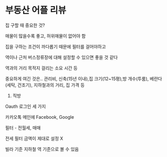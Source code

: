 # 부동산 어플 리뷰

집 구할 때 중요한 것?

매물이 많을수록 좋고, 허위매물이 없어야 함

집을 구하는 조건이 까다롭기 때문에 필터를 걸어야하고

역이나 근처 버스정류장에 대해 설정할 수 있으면 좋을 것 같다

역과의 거리 목적지 걸리는 소요 시간 등

중요하게 여긴 것은.. 관리비, 신축(15년 이내),집 크기(12~15평),방 개수(투룸), 베란다(세탁, 건조기), 지하철과의 거리, 집 가격 등



1. 직방

Oauth 로그인 세 가지

카카오톡 메인에 Facebook, Google

필터 - 전월세, 매매

전세 필터 금액이 제대로 설정 X 

빌라 기준 지하철 역 기준으로 볼 수 있음

